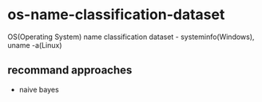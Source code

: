 # os-name-classification-dataset
OS(Operating System) name classification dataset - systeminfo(Windows), uname -a(Linux)

## recommand approaches
- naive bayes
